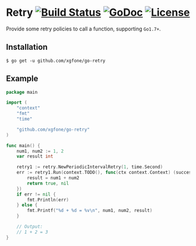 # Retry [![Build Status](https://github.com/xgfone/go-retry/actions/workflows/go.yml/badge.svg)](https://github.com/xgfone/go-retry/actions/workflows/go.yml) [![GoDoc](https://pkg.go.dev/badge/github.com/xgfone/go-retry)](https://pkg.go.dev/github.com/xgfone/go-retry) [![License](https://img.shields.io/badge/License-Apache%202.0-blue.svg?style=flat-square)](https://raw.githubusercontent.com/xgfone/go-retry/master/LICENSE)

Provide some retry policies to call a function, supporting `Go1.7+`.


## Installation
```shell
$ go get -u github.com/xgfone/go-retry
```

## Example
```go
package main

import (
	"context"
	"fmt"
	"time"

	"github.com/xgfone/go-retry"
)

func main() {
	num1, num2 := 1, 2
	var result int

	retry1 := retry.NewPeriodicIntervalRetry(1, time.Second)
	err := retry1.Run(context.TODO(), func(ctx context.Context) (success bool, err error) {
		result = num1 + num2
		return true, nil
	})
	if err != nil {
		fmt.Println(err)
	} else {
		fmt.Printf("%d + %d = %v\n", num1, num2, result)
	}

	// Output:
	// 1 + 2 = 3
}
```
